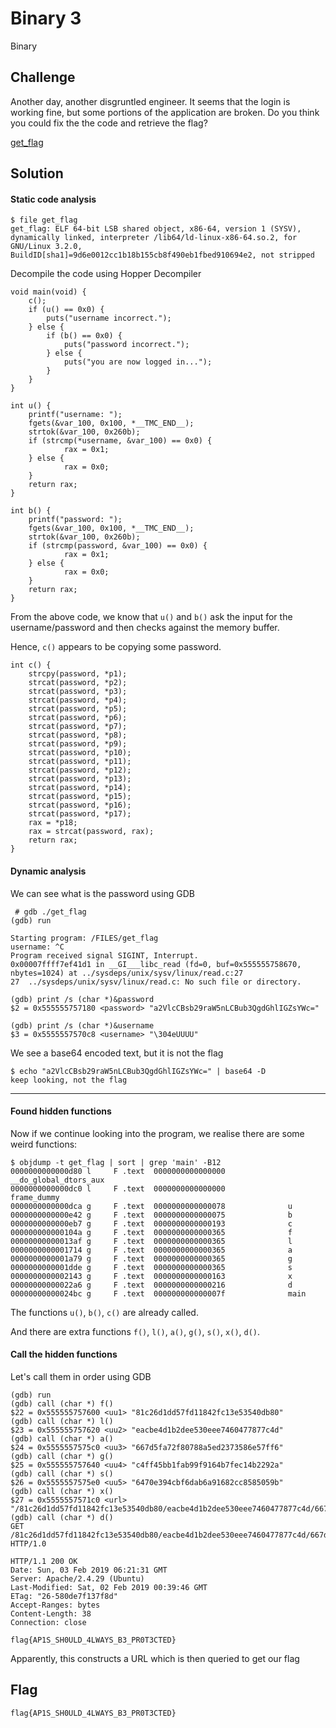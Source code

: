 # Binary 3
Binary

## Challenge 

Another day, another disgruntled engineer. It seems that the login is working fine, but some portions of the application are broken. Do you think you could fix the the code and retrieve the flag?

[get_flag](get_flag)

## Solution

#### Static code analysis

    $ file get_flag 
    get_flag: ELF 64-bit LSB shared object, x86-64, version 1 (SYSV), dynamically linked, interpreter /lib64/ld-linux-x86-64.so.2, for GNU/Linux 3.2.0, BuildID[sha1]=9d6e0012cc1b18b155cb8f490eb1fbed910694e2, not stripped

Decompile the code using Hopper Decompiler

    void main(void) {
        c();
        if (u() == 0x0) {
            puts("username incorrect.");
        } else {
            if (b() == 0x0) {
                puts("password incorrect.");
            } else {
                puts("you are now logged in...");
            }
        }
    }

    int u() {
        printf("username: ");
        fgets(&var_100, 0x100, *__TMC_END__);
        strtok(&var_100, 0x260b);
        if (strcmp(*username, &var_100) == 0x0) {
                rax = 0x1;
        } else {
                rax = 0x0;
        }
        return rax;
    }

    int b() {
        printf("password: ");
        fgets(&var_100, 0x100, *__TMC_END__);
        strtok(&var_100, 0x260b);
        if (strcmp(password, &var_100) == 0x0) {
                rax = 0x1;
        } else {
                rax = 0x0;
        }
        return rax;
    }

From the above code, we know that `u()` and `b()` ask the input for the username/password and then checks against the memory buffer.

Hence, `c()` appears to be copying some password.

    int c() {
        strcpy(password, *p1);
        strcat(password, *p2);
        strcat(password, *p3);
        strcat(password, *p4);
        strcat(password, *p5);
        strcat(password, *p6);
        strcat(password, *p7);
        strcat(password, *p8);
        strcat(password, *p9);
        strcat(password, *p10);
        strcat(password, *p11);
        strcat(password, *p12);
        strcat(password, *p13);
        strcat(password, *p14);
        strcat(password, *p15);
        strcat(password, *p16);
        strcat(password, *p17);
        rax = *p18;
        rax = strcat(password, rax);
        return rax;
    }

#### Dynamic analysis

We can see what is the password using GDB

     # gdb ./get_flag 
    (gdb) run

    Starting program: /FILES/get_flag 
    username: ^C                         
    Program received signal SIGINT, Interrupt.
    0x00007ffff7ef41d1 in __GI___libc_read (fd=0, buf=0x555555758670, nbytes=1024) at ../sysdeps/unix/sysv/linux/read.c:27
    27  ../sysdeps/unix/sysv/linux/read.c: No such file or directory.

    (gdb) print /s (char *)&password
    $2 = 0x555555757180 <password> "a2VlcCBsb29raW5nLCBub3QgdGhlIGZsYWc="

    (gdb) print /s (char *)&username 
    $3 = 0x5555557570c8 <username> "\304eUUUU"

We see a base64 encoded text, but it is not the flag

    $ echo "a2VlcCBsb29raW5nLCBub3QgdGhlIGZsYWc=" | base64 -D
    keep looking, not the flag

---

#### Found hidden functions

Now if we continue looking into the program, we realise there are some weird functions:

    $ objdump -t get_flag | sort | grep 'main' -B12
    0000000000000d80 l     F .text  0000000000000000              __do_global_dtors_aux
    0000000000000dc0 l     F .text  0000000000000000              frame_dummy
    0000000000000dca g     F .text  0000000000000078              u
    0000000000000e42 g     F .text  0000000000000075              b
    0000000000000eb7 g     F .text  0000000000000193              c
    000000000000104a g     F .text  0000000000000365              f
    00000000000013af g     F .text  0000000000000365              l
    0000000000001714 g     F .text  0000000000000365              a
    0000000000001a79 g     F .text  0000000000000365              g
    0000000000001dde g     F .text  0000000000000365              s
    0000000000002143 g     F .text  0000000000000163              x
    00000000000022a6 g     F .text  0000000000000216              d
    00000000000024bc g     F .text  000000000000007f              main

The functions `u()`, `b()`, `c()` are already called.

And there are extra functions `f()`, `l()`, `a()`, `g()`, `s()`, `x()`, `d()`.

#### Call the hidden functions

Let's call them in order using GDB

    (gdb) run
    (gdb) call (char *) f()
    $22 = 0x555555757600 <uu1> "81c26d1dd57fd11842fc13e53540db80"
    (gdb) call (char *) l()
    $23 = 0x555555757620 <uu2> "eacbe4d1b2dee530eee7460477877c4d"
    (gdb) call (char *) a()
    $24 = 0x5555557575c0 <uu3> "667d5fa72f80788a5ed2373586e57ff6"
    (gdb) call (char *) g()
    $25 = 0x555555757640 <uu4> "c4ff45bb1fab99f9164b7fec14b2292a"
    (gdb) call (char *) s()
    $26 = 0x5555557575e0 <uu5> "6470e394cbf6dab6a91682cc8585059b"
    (gdb) call (char *) x()
    $27 = 0x5555557571c0 <url> "/81c26d1dd57fd11842fc13e53540db80/eacbe4d1b2dee530eee7460477877c4d/667d5fa72f80788a5ed2373586e57ff6/c4ff45bb1fab99f9164b7fec14b2292a/6470e394cbf6dab6a91682cc8585059b"
    (gdb) call (char *) d()
    GET /81c26d1dd57fd11842fc13e53540db80/eacbe4d1b2dee530eee7460477877c4d/667d5fa72f80788a5ed2373586e57ff6/c4ff45bb1fab99f9164b7fec14b2292a/6470e394cbf6dab6a91682cc8585059b HTTP/1.0

    HTTP/1.1 200 OK
    Date: Sun, 03 Feb 2019 06:21:31 GMT
    Server: Apache/2.4.29 (Ubuntu)
    Last-Modified: Sat, 02 Feb 2019 00:39:46 GMT
    ETag: "26-580de7f137f8d"
    Accept-Ranges: bytes
    Content-Length: 38
    Connection: close

    flag{AP1S_SH0ULD_4LWAYS_B3_PR0T3CTED}

Apparently, this constructs a URL which is then queried to get our flag

## Flag

    flag{AP1S_SH0ULD_4LWAYS_B3_PR0T3CTED}
